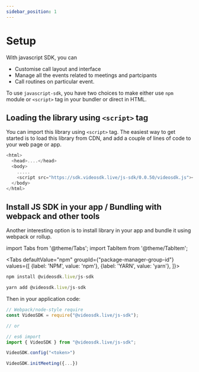 ```yaml
---
sidebar_position: 1
---
```


# Setup

With javascript SDK, you can

- Customise call layout and interface
- Manage all the events related to meetings and partcipants
- Call routines on particular event.

To use `javascript-sdk`, you have two choices to make either use `npm` module or `<script>` tag in your bundler or direct in HTML.

## Loading the library using `<script>` tag

You can import this library using `<script>` tag. The easiest way to get started is to load this library from CDN, and add a couple of lines of code to your web page or app.

```js {5} title="Load JS SDK in your app"
<html>
  <head>....</head>
  <body>
    .....
    <script src="https://sdk.videosdk.live/js-sdk/0.0.50/videosdk.js"></script>
  </body>
</html>
```

## Install JS SDK in your app / Bundling with webpack and other tools

Another interesting option is to install library in your app and bundle it using webpack or rollup.

import Tabs from '@theme/Tabs';
import TabItem from '@theme/TabItem';

<Tabs
defaultValue="npm"
groupId={"package-manager-group-id"}
values={[
{label: 'NPM', value: 'npm'},
{label: 'YARN', value: 'yarn'},
]}>
<TabItem value="npm">

```js
npm install @videosdk.live/js-sdk
```

</TabItem>
<TabItem value="yarn">

```js
yarn add @videosdk.live/js-sdk
```

</TabItem>
</Tabs>

Then in your application code:

```js
// Webpack/node-style require
const VideoSDK = require("@videosdk.live/js-sdk");

// or

// es6 import
import { VideoSDK } from "@videosdk.live/js-sdk";

VideoSDK.config("<token>")

VideoSDK.initMeeting({...})
```
